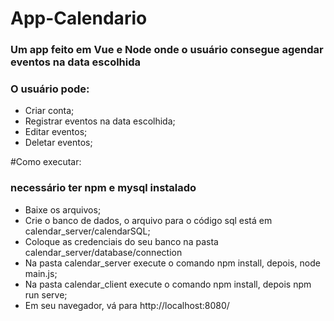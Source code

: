 # App-Calendario

### Um app feito em Vue e Node onde o usuário consegue agendar eventos na data escolhida

### O usuário pode: 

- Criar conta;
- Registrar eventos na data escolhida;
- Editar eventos;
- Deletar eventos;

#Como executar:

### necessário ter npm e mysql instalado

- Baixe os arquivos;
- Crie o banco de dados, o arquivo para o código sql está em calendar_server/calendarSQL;
- Coloque as credenciais do seu banco na pasta calendar_server/database/connection
- Na pasta calendar_server execute o comando npm install, depois, node main.js;
- Na pasta calendar_client execute o comando npm install, depois npm run serve;
- Em seu navegador, vá para  http://localhost:8080/
